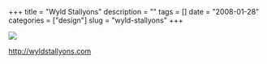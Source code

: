 +++
title = "Wyld Stallyons"
description = ""
tags = []
date = "2008-01-28"
categories = ["design"]
slug = "wyld-stallyons"
+++


 

  <div id="screens-thumbs" class="clearfix">
    <div class="txt-center" id="design-submission"><a href="http://wyldstallyons.com/"><img id='bluga-thumbnail-1048' class='bluga-thumbnail large' src='http://media.konigi.com/bluga/
wt47f281d825e3f_0.jpg'/></a></div>  
  </div>   
<p><a href="http://wyldstallyons.com/">http://wyldstallyons.com</a></p>




